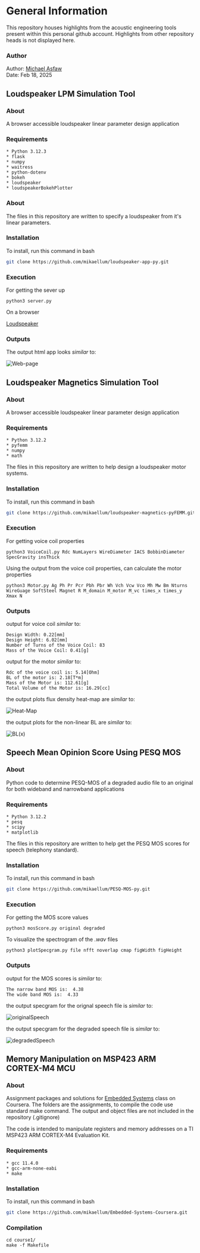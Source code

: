 # General Information

This repository houses highlights from the acoustic engineering tools
present within this personal github account. Highlights from other 
repository heads is not displayed here.

### Author

Author: [Michael Asfaw](https://www.linkedin.com/in/michael-asfaw-72723a2b/)\
Date: Feb 18, 2025

## Loudspeaker LPM Simulation Tool

### About

A browser accessible loudspeaker linear parameter design application

### Requirements

    * Python 3.12.3
    * flask
    * numpy
    * waitress
    * python-dotenv
    * bokeh
    * loudspeaker
    * loudspeakerBokehPlotter

### About

The files in this repository are written to specify a loudspeaker
from it's linear parameters.

### Installation

To install, run this command in bash

```bash
git clone https://github.com/mikaellum/loudspeaker-app-py.git
```

### Execution

For getting the sever up

```shell
python3 server.py
```

On a browser

[Loudspeaker](http://localhost:8000/)

### Outputs

The output html app looks *similar* to:

![Web-page](loudspeakerSimulator.png)

## Loudspeaker Magnetics Simulation Tool

### About

A browser accessible loudspeaker linear parameter design application

### Requirements

    * Python 3.12.2
    * pyfemm
    * numpy
    * math

The files in this repository are written to help design
a loudspeaker motor systems.

### Installation

To install, run this command in bash

```bash
git clone https://github.com/mikaellum/loudspeaker-magnetics-pyFEMM.git
```

### Execution

For getting voice coil properties

```shell
python3 VoiceCoil.py Rdc NumLayers WireDiameter IACS BobbinDiameter SpecGravity insThick
```

Using the output from the voice coil properties, can calculate the motor properties

```shell
python3 Motor.py Ag Ph Pr Pcr Pbh Pbr Wh Vch Vcw Vco Mh Mw Bm Nturns WireGuage SoftSteel Magnet R M_domain M_motor M_vc times_x times_y Xmax N
```

### Outputs

output for voice coil *similar* to:

```
Design Width: 0.22[mm]
Design Height: 6.02[mm]
Number of Turns of the Voice Coil: 83
Mass of the Voice Coil: 0.41[g]
```

output for the motor *similar* to:

```
Rdc of the voice coil is: 5.14[Ohm]
BL of the motor is: 2.18[T*m]
Mass of the Motor is: 112.61[g]
Total Volume of the Motor is: 16.29[cc]
```

the output plots flux density heat-map are *similar* to:

![Heat-Map](BL.bmp)

the output plots for the non-linear BL are *similar* to:

![BL(x)](BLx.jpg)

## Speech Mean Opinion Score Using PESQ MOS

### About

Python code to determine PESQ-MOS of a degraded audio file to an original
for both wideband and narrowband applications

### Requirements

    * Python 3.12.2
    * pesq
    * scipy
    * matplotlib

The files in this repository are written to help get the
PESQ MOS scores for speech (telephony standard).

### Installation

To install, run this command in bash

```bash
git clone https://github.com/mikaellum/PESQ-MOS-py.git
```

### Execution

For getting the MOS score values

```shell
python3 mosScore.py original degraded
```

To visualize the spectrogram of the *.wav* files

```shell
python3 plotSpecgram.py file nfft noverlap cmap figWidth figHeight
```

### Outputs

output for the MOS scores is *similar* to:

```
The narrow band MOS is:  4.38
The wide band MOS is:  4.33
```

the output specgram for the orignal speech file is *similar* to:

![originalSpeech](originalSpeech.png)

the output specgram for the degraded speech file is *similar* to:

![degradedSpeech](degradedSpeech.png)

## Memory Manipulation on MSP423 ARM CORTEX-M4 MCU

### About

Assignment packages and solutions for [Embedded Systems](https://www.coursera.org/learn/introduction-embedded-systems) class on Coursera.
The folders are the assignments, to compile the code use standard make command.
The output and object files are not included in the repository (.gitignore)

The code is intended to manipulate registers and memory addresses on a TI MSP423 ARM CORTEX-M4
Evaluation Kit.

### Requirements

	* gcc 11.4.0
	* gcc-arm-none-eabi
	* make

### Installation

To install, run this command in bash

```bash
git clone https://github.com/mikaellum/Embedded-Systems-Coursera.git
```

### Compilation

```shell
cd course1/
make -f Makefile
```
